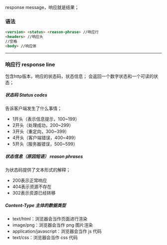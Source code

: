 response message，响应就是结果；
### 语法
```html
<version> <status> <reason-phrase> //响应行 
<headers> //响应头 
//空格 
<body> //响应体
```
***
### 响应行 response line
包含http版本，响应的状态码，状态信息；
会返回一个数字状态和一个可读的状态；
##### 状态码 Status codes
告诉客户端发生了什么事情；
- 1开头（表示信息提示，100~199）
- 2开头（处理成功，200~299）
- 3开头（重定向，300~399）
- 4开头（客户端错误，400~499）
- 5开头（服务器错误，500~599）
##### 状态信息（原因短语） reason phrases
为状态码提供了文本形式的解释；
- 200表示正常响应
- 404表示资源不存在
- 302表示资源已经转移
##### Content-Type 主体的数据类型
- text/html：浏览器会当作页面进行渲染
- image/png：浏览器会当作 png 图片渲染
- application/javascript：浏览器会当作 js 代码
- text/css：浏览器会当作 css 代码
